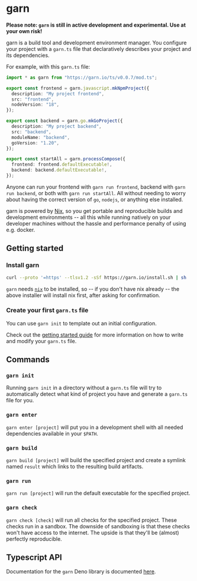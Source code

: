 # garn

**Please note: `garn` is still in active development and experimental. Use at your own risk!**

garn is a build tool and development environment manager. You configure your
project with a `garn.ts` file that declaratively describes your project and its
dependencies.

For example, with this `garn.ts` file:

```typescript
import * as garn from "https://garn.io/ts/v0.0.7/mod.ts";

export const frontend = garn.javascript.mkNpmProject({
  description: "My project frontend",
  src: "frontend",
  nodeVersion: "18",
});

export const backend = garn.go.mkGoProject({
  description: "My project backend",
  src: "backend",
  moduleName: "backend",
  goVersion: "1.20",
});

export const startAll = garn.processCompose({
  frontend: frontend.defaultExecutable!,
  backend: backend.defaultExecutable!,
});
```

Anyone can run your frontend with `garn run frontend`, backend with `garn run
backend`, or both with `garn run startAll`. All without needing to worry about
having the correct version of `go`, `nodejs`, or anything else installed.

garn is powered by [Nix](https://nixos.org/), so you get portable and
reproducible builds and development environments -- all this while running
natively on your developer machines without the hassle and performance penalty
of using e.g. docker.

## Getting started

### Install garn

```bash
curl --proto '=https' --tlsv1.2 -sSf https://garn.io/install.sh | sh
```

`garn` needs [`nix`](https://nixos.org/) to be installed, so -- if you don't
have nix already -- the above installer will install nix first, after asking
for confirmation.

### Create your first `garn.ts` file

You can use `garn init` to template out an initial configuration.

Check out the [getting started guide](https://garn.io/docs/getting_started) for
more information on how to write and modify your `garn.ts` file.

## Commands

### `garn init`

Running `garn init` in a directory without a `garn.ts` file will try to
automatically detect what kind of project you have and generate a `garn.ts`
file for you.

### `garn enter`

`garn enter [project]` will put you in a development shell with all needed
dependencies available in your `$PATH`.

### `garn build`

`garn build [project]` will build the specified project and create a symlink
named `result` which links to the resulting build artifacts.

### `garn run`

`garn run [project]` will run the default executable for the specified project.

### `garn check`

`garn check [check]` will run all checks for the specified project. These
checks run in a sandbox. The downside of sandboxing is that these checks won't
have access to the internet. The upside is that they'll be (almost) perfectly
reproducible.

## Typescript API

Documentation for the `garn` Deno library is documented
[here](https://doc.deno.land/https://garn.io/ts/v0.0.8/mod.ts).
